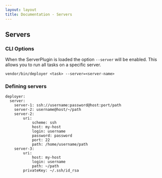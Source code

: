 ```yaml
---
layout: layout
title: Documentation - Servers
---
```

## Servers

### CLI Options

When the ServerPlugin is loaded the option `--server` will be enabled. 
This allows you to run all tasks on a specific server.

~~~
vendor/bin/deployer <task> --server=<server-name>
~~~

### Defining servers
~~~
deployer:
  server:
    server-1: ssh://username:password@host:port/path
    server-2: username@host/~/path
    server-2:
        uri:
            scheme: ssh
            host: my-host
            login: username
            password: password
            port: 22
            path: /home/username/path
    server-3:
        uri:
            host: my-host
            login: username
            path: ~/path
        privateKey: ~/.ssh/id_rsa
~~~